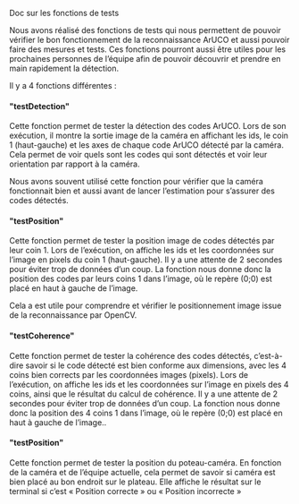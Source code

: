 [order]:       # (3)
[title]:       # (Tests)
[description]: # (Documentation sur les Tests)

Doc sur les fonctions de tests

Nous avons réalisé des fonctions de tests qui nous permettent de pouvoir vérifier le bon fonctionnement de la reconnaissance ArUCO et aussi pouvoir faire des mesures et tests.
Ces fonctions pourront aussi être utiles pour les prochaines personnes de l’équipe afin de pouvoir découvrir et prendre en main rapidement la détection.

Il y a 4 fonctions différentes :

#### "testDetection"

Cette fonction permet de tester la détection des codes ArUCO.
Lors de son exécution, il montre la sortie image de la caméra en affichant les ids, le coin 1 (haut-gauche) et les axes de chaque code ArUCO détecté par la caméra.
Cela permet de voir quels sont les codes qui sont détectés et voir leur orientation par rapport à la caméra.


Nous avons souvent utilisé cette fonction pour vérifier que la caméra fonctionnait bien et aussi avant de lancer l’estimation pour s’assurer des codes détectés.


#### "testPosition"

Cette fonction permet de tester la position image de codes détectés par leur coin 1.
Lors de l’exécution, on affiche les ids et les coordonnées sur l’image en pixels du coin 1 (haut-gauche). Il y a une attente de 2 secondes pour éviter trop de données d’un coup.
La fonction nous donne donc la position des codes par leurs coins 1 dans l’image, où le repère (0;0) est placé en haut à gauche de l’image.


Cela a est utile pour comprendre et vérifier le positionnement image issue de la reconnaissance par OpenCV.


#### "testCoherence"

Cette fonction permet de tester la cohérence des codes détectés, c’est-à-dire savoir si le code détecté est bien conforme aux dimensions, avec les 4 coins bien corrects par les coordonnées images (pixels).
Lors de l’exécution, on affiche les ids et les coordonnées sur l’image en pixels des 4 coins, ainsi que le résultat du calcul de cohérence. Il y a une attente de 2 secondes pour éviter trop de données d’un coup.
La fonction nous donne donc la position des 4 coins 1 dans l’image, où le repère (0;0) est placé en haut à gauche de l’image..


#### "testPosition"

Cette fonction permet de tester la position du poteau-caméra.
En fonction de la caméra et de l’équipe actuelle, cela permet de savoir si caméra est bien placé au bon endroit sur le plateau.
Elle affiche le résultat sur le terminal si c’est « Position correcte » ou « Position incorrecte »